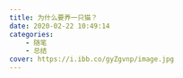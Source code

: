 ```yaml
---
title: 为什么要养一只猫？
date: 2020-02-22 10:49:14
categories:
    - 随笔
    - 总结
cover: https://i.ibb.co/gyZgvnp/image.jpg
---
```


